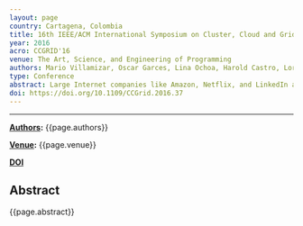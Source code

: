 ```yaml
---
layout: page
country: Cartagena, Colombia
title: 16th IEEE/ACM International Symposium on Cluster, Cloud and Grid Computing (CCGrid)
year: 2016
acro: CCGRID'16
venue: The Art, Science, and Engineering of Programming
authors: Mario Villamizar, Oscar Garces, Lina Ochoa, Harold Castro, Lorena Salamanca, Mauricio Verano, Rubby Casallas, Santiago Gil, Carlos Valencia, Angee Zambrano, and Mery Lang.
type: Conference
abstract: Large Internet companies like Amazon, Netflix, and LinkedIn are using the microservice architecture pattern to deploy large applications in the cloud as a set of small services that can be developed, tested, deployed, scaled, operated and upgraded independently. However, aside from gaining agility, independent development, and scalability, infrastructure costs are a major concern for companies adopting this pattern. This paper presents a cost comparison of a web application developed and deployed using the same scalable scenarios with three different approaches 1) a monolithic architecture, 2) a microservice architecture operated by the cloud customer, and 3) a microservice architecture operated by the cloud provider. Test results show that microservices can help reduce infrastructure costs in comparison to standard monolithic architectures. Moreover, the use of services specifically designed to deploy and scale microservices reduces infrastructure costs by 70% or more. Lastly, we also describe the challenges we faced while implementing and deploying microservice applications.
doi: https://doi.org/10.1109/CCGrid.2016.37
---
```


---

**[Authors](#):** {{page.authors}}

**[Venue](#):** {{page.venue}}

**[DOI]({{page.doi}})** 

## Abstract
{{page.abstract}}
